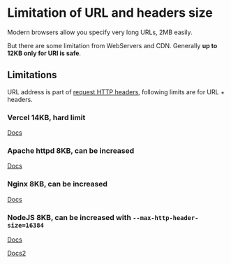 # Limitation of URL and headers size

Modern browsers allow you specify very long URLs, 2MB easily.

But there are some limitation from WebServers and CDN. Generally **up to 12KB only for URI is safe**.

## Limitations
URL address is part of [request HTTP headers](https://developer.mozilla.org/en-US/docs/Glossary/Request_header), following limits are for URL + headers.

### Vercel 14KB, hard limit
[Docs](https://vercel.com/docs/errors/URL_TOO_LONG)

### Apache httpd 8KB, can be increased
[Docs](https://httpd.apache.org/docs/2.2/mod/core.html#limitrequestline)

### Nginx 8KB, can be increased
[Docs](http://nginx.org/en/docs/http/ngx_http_core_module.html#large_client_header_buffers)

### NodeJS 8KB, can be increased with `--max-http-header-size=16384`
[Docs](https://github.com/nodejs/node/issues/24692)

[Docs2](https://stackoverflow.com/a/56954244/5538912)
